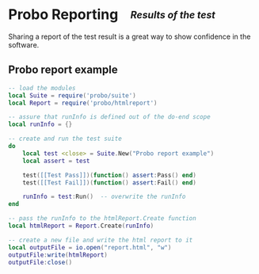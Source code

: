 # Probo Reporting  <sub><sup>_Results of the test_<sup><sub>

Sharing a report of the test result is a great way to show confidence in the software.


## Probo report example
```Lua
-- load the modules
local Suite = require('probo/suite')
local Report = require('probo/htmlreport')

-- assure that runInfo is defined out of the do-end scope
local runInfo = {}

-- create and run the test suite
do
    local test <close> = Suite.New("Probo report example")
    local assert = test

    test([[Test Pass]])(function() assert:Pass() end)
    test([[Test Fail]])(function() assert:Fail() end)

    runInfo = test:Run()  -- overwrite the runInfo
end

-- pass the runInfo to the htmlReport.Create function
local htmlReport = Report.Create(runInfo)

-- create a new file and write the html report to it
local outputFile = io.open("report.html", "w")
outputFile:write(htmlReport)
outputFile:close()
```
